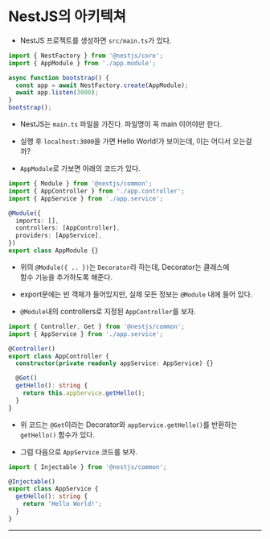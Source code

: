 <h1>NestJS의 아키텍쳐</h1>

* NestJS 프로젝트를 생성하면 `src/main.ts`가 있다.
```ts
import { NestFactory } from '@nestjs/core';
import { AppModule } from './app.module';

async function bootstrap() {
  const app = await NestFactory.create(AppModule);
  await app.listen(3000);
}
bootstrap();
```

* NestJS는 `main.ts` 파일을 가진다. 파일명이 꼭 main 이어야만 한다.

* 실행 후 `localhost:3000`을 가면 Hello World!가 보이는데, 이는 어디서 오는걸까?

* `AppModule`로 가보면 아래의 코드가 있다.
```ts
import { Module } from '@nestjs/common';
import { AppController } from './app.controller';
import { AppService } from './app.service';

@Module({
  imports: [],
  controllers: [AppController],
  providers: [AppService],
})
export class AppModule {}
```

* 위의 `@Module({ .. })`는 `Decorator`라 하는데, Decorator는 클래스에   
  함수 기능을 추가하도록 해준다.

* export문에는 빈 객체가 들어있지만, 실제 모든 정보는 `@Module` 내에 들어 있다.

* `@Module`내의 controllers로 지정된 `AppController`를 보자.
```ts
import { Controller, Get } from '@nestjs/common';
import { AppService } from './app.service';

@Controller()
export class AppController {
  constructor(private readonly appService: AppService) {}

  @Get()
  getHello(): string {
    return this.appService.getHello();
  }
}
```

* 위 코드는 `@Get`이라는 Decorator와 `appService.getHello()`를 반환하는   
  `getHello()` 함수가 있다.

* 그럼 다음으로 `AppService` 코드를 보자.
```ts
import { Injectable } from '@nestjs/common';

@Injectable()
export class AppService {
  getHello(): string {
    return 'Hello World!';
  }
}
```
<hr/>